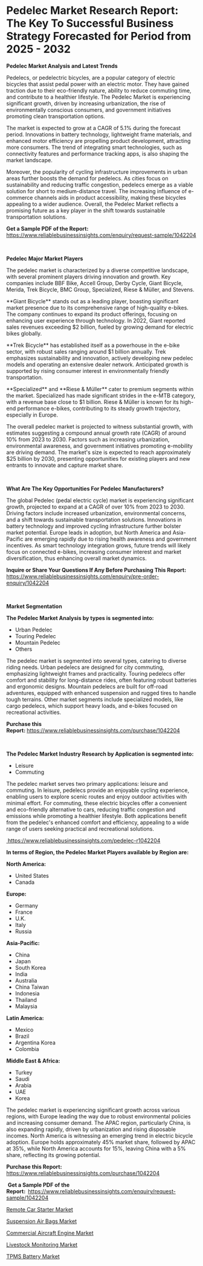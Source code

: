 <p><h1>Pedelec Market Research Report: The Key To Successful Business Strategy Forecasted for Period from 2025 - 2032</h1></p><p><strong>Pedelec Market Analysis and Latest Trends</strong></p>
<p><p>Pedelecs, or pedelectric bicycles, are a popular category of electric bicycles that assist pedal power with an electric motor. They have gained traction due to their eco-friendly nature, ability to reduce commuting time, and contribute to a healthier lifestyle. The Pedelec Market is experiencing significant growth, driven by increasing urbanization, the rise of environmentally conscious consumers, and government initiatives promoting clean transportation options.</p><p>The market is expected to grow at a CAGR of 5.1% during the forecast period. Innovations in battery technology, lightweight frame materials, and enhanced motor efficiency are propelling product development, attracting more consumers. The trend of integrating smart technologies, such as connectivity features and performance tracking apps, is also shaping the market landscape. </p><p>Moreover, the popularity of cycling infrastructure improvements in urban areas further boosts the demand for pedelecs. As cities focus on sustainability and reducing traffic congestion, pedelecs emerge as a viable solution for short to medium-distance travel. The increasing influence of e-commerce channels aids in product accessibility, making these bicycles appealing to a wider audience. Overall, the Pedelec Market reflects a promising future as a key player in the shift towards sustainable transportation solutions.</p></p>
<p><strong>Get a Sample PDF of the Report:&nbsp;</strong> <a href="https://www.reliablebusinessinsights.com/enquiry/request-sample/1042204?utm_campaign=2127&utm_medium=2&utm_source=Github&utm_content=ia&utm_term=06022025&utm_id=pedelec">https://www.reliablebusinessinsights.com/enquiry/request-sample/1042204</a></p>
<p>&nbsp;</p>
<p><strong>Pedelec Major Market Players</strong></p>
<p><p>The pedelec market is characterized by a diverse competitive landscape, with several prominent players driving innovation and growth. Key companies include BBF Bike, Accell Group, Derby Cycle, Giant Bicycle, Merida, Trek Bicycle, BMC Group, Specialized, Riese & Müller, and Stevens.</p><p>**Giant Bicycle** stands out as a leading player, boasting significant market presence due to its comprehensive range of high-quality e-bikes. The company continues to expand its product offerings, focusing on enhancing user experience through technology. In 2022, Giant reported sales revenues exceeding $2 billion, fueled by growing demand for electric bikes globally.</p><p>**Trek Bicycle** has established itself as a powerhouse in the e-bike sector, with robust sales ranging around $1 billion annually. Trek emphasizes sustainability and innovation, actively developing new pedelec models and operating an extensive dealer network. Anticipated growth is supported by rising consumer interest in environmentally friendly transportation.</p><p>**Specialized** and **Riese & Müller** cater to premium segments within the market. Specialized has made significant strides in the e-MTB category, with a revenue base close to $1 billion. Riese & Müller is known for its high-end performance e-bikes, contributing to its steady growth trajectory, especially in Europe.</p><p>The overall pedelec market is projected to witness substantial growth, with estimates suggesting a compound annual growth rate (CAGR) of around 10% from 2023 to 2030. Factors such as increasing urbanization, environmental awareness, and government initiatives promoting e-mobility are driving demand. The market's size is expected to reach approximately $25 billion by 2030, presenting opportunities for existing players and new entrants to innovate and capture market share.</p></p>
<p>&nbsp;</p>
<p><strong>What Are The Key Opportunities For Pedelec Manufacturers?</strong></p>
<p><p>The global Pedelec (pedal electric cycle) market is experiencing significant growth, projected to expand at a CAGR of over 10% from 2023 to 2030. Driving factors include increased urbanization, environmental concerns, and a shift towards sustainable transportation solutions. Innovations in battery technology and improved cycling infrastructure further bolster market potential. Europe leads in adoption, but North America and Asia-Pacific are emerging rapidly due to rising health awareness and government incentives. As smart technology integration grows, future trends will likely focus on connected e-bikes, increasing consumer interest and market diversification, thus enhancing overall market dynamics.</p></p>
<p><strong>Inquire or Share Your Questions If Any Before Purchasing This Report:</strong> <a href="https://www.reliablebusinessinsights.com/enquiry/pre-order-enquiry/1042204?utm_campaign=2127&utm_medium=2&utm_source=Github&utm_content=ia&utm_term=06022025&utm_id=pedelec">https://www.reliablebusinessinsights.com/enquiry/pre-order-enquiry/1042204</a></p>
<p>&nbsp;</p>
<p><strong>Market Segmentation</strong></p>
<p><strong>The Pedelec Market Analysis by types is segmented into:</strong></p>
<p><ul><li>Urban Pedelec</li><li>Touring Pedelec</li><li>Mountain Pedelec</li><li>Others</li></ul></p>
<p><p>The pedelec market is segmented into several types, catering to diverse riding needs. Urban pedelecs are designed for city commuting, emphasizing lightweight frames and practicality. Touring pedelecs offer comfort and stability for long-distance rides, often featuring robust batteries and ergonomic designs. Mountain pedelecs are built for off-road adventures, equipped with enhanced suspension and rugged tires to handle tough terrains. Other market segments include specialized models, like cargo pedelecs, which support heavy loads, and e-bikes focused on recreational activities.</p></p>
<p><strong>Purchase this Report:&nbsp;</strong><a href="https://www.reliablebusinessinsights.com/purchase/1042204?utm_campaign=2127&utm_medium=2&utm_source=Github&utm_content=ia&utm_term=06022025&utm_id=pedelec">https://www.reliablebusinessinsights.com/purchase/1042204</a></p>
<p>&nbsp;</p>
<p><strong>The Pedelec Market Industry Research by Application is segmented into:</strong></p>
<p><ul><li>Leisure</li><li>Commuting</li></ul></p>
<p><p>The pedelec market serves two primary applications: leisure and commuting. In leisure, pedelecs provide an enjoyable cycling experience, enabling users to explore scenic routes and enjoy outdoor activities with minimal effort. For commuting, these electric bicycles offer a convenient and eco-friendly alternative to cars, reducing traffic congestion and emissions while promoting a healthier lifestyle. Both applications benefit from the pedelec's enhanced comfort and efficiency, appealing to a wide range of users seeking practical and recreational solutions.</p></p>
<p><a href="https://www.reliablebusinessinsights.com/pedelec-r1042204?utm_campaign=2127&utm_medium=2&utm_source=Github&utm_content=ia&utm_term=06022025&utm_id=pedelec">&nbsp;https://www.reliablebusinessinsights.com/pedelec-r1042204</a></p>
<p><strong>In terms of Region, the Pedelec Market Players available by Region are:</strong></p>
<p>
    <p> <strong> North America: </strong>
        <ul>
            <li>United States</li>
            <li>Canada</li>
        </ul>
        </p> 
    <p> <strong> Europe: </strong>
        <ul>
            <li>Germany</li>
            <li>France</li>
            <li>U.K.</li>
            <li>Italy</li>
            <li>Russia</li>
        </ul>
        </p> 
    <p> <strong> Asia-Pacific: </strong>
        <ul>
            <li>China</li>
            <li>Japan</li>
            <li>South Korea</li>
            <li>India</li>
            <li>Australia</li>
            <li>China Taiwan</li>
            <li>Indonesia</li>
            <li>Thailand</li>
            <li>Malaysia</li>
        </ul>
        </p> 
    <p> <strong> Latin America: </strong>
        <ul>
            <li>Mexico</li>
            <li>Brazil</li>
            <li>Argentina Korea</li>
            <li>Colombia</li>
        </ul>
        </p> 
    <p> <strong> Middle East & Africa: </strong>
        <ul>
            <li>Turkey</li>
            <li>Saudi</li>
            <li>Arabia</li>
            <li>UAE</li>
            <li>Korea</li>
        </ul>
    </p>
    </p>
<p><p>The pedelec market is experiencing significant growth across various regions, with Europe leading the way due to robust environmental policies and increasing consumer demand. The APAC region, particularly China, is also expanding rapidly, driven by urbanization and rising disposable incomes. North America is witnessing an emerging trend in electric bicycle adoption. Europe holds approximately 45% market share, followed by APAC at 35%, while North America accounts for 15%, leaving China with a 5% share, reflecting its growing potential.</p></p>
<p><strong>Purchase this Report: </strong><a href="https://www.reliablebusinessinsights.com/purchase/1042204?utm_campaign=2127&utm_medium=2&utm_source=Github&utm_content=ia&utm_term=06022025&utm_id=pedelec">https://www.reliablebusinessinsights.com/purchase/1042204</a></p>
<p>&nbsp;<strong>Get a Sample PDF of the Report:&nbsp;&nbsp;</strong><a href="https://www.reliablebusinessinsights.com/enquiry/request-sample/1042204?utm_campaign=2127&utm_medium=2&utm_source=Github&utm_content=ia&utm_term=06022025&utm_id=pedelec">https://www.reliablebusinessinsights.com/enquiry/request-sample/1042204</a></p>
<p><strong></strong></p>
<p><p><a href="https://www.linkedin.com/pulse/remote-car-starter-market-trends-analysis-size-share-competitive-x19uf?utm_campaign=2127&utm_medium=2&utm_source=Github&utm_content=ia&utm_term=06022025&utm_id=pedelec">Remote Car Starter Market</a></p><p><a href="https://www.linkedin.com/pulse/market-size-scope-suspension-air-bags-forecasted-growth-1rjee?utm_campaign=2127&utm_medium=2&utm_source=Github&utm_content=ia&utm_term=06022025&utm_id=pedelec">Suspension Air Bags Market</a></p><p><a href="https://www.linkedin.com/pulse/consumer-behavior-shifts-commercial-aircraft-engine-market-demand-jok9f?utm_campaign=2127&utm_medium=2&utm_source=Github&utm_content=ia&utm_term=06022025&utm_id=pedelec">Commercial Aircraft Engine Market</a></p><p><a href="https://www.linkedin.com/pulse/livestock-monitoring-market-trend-shows-promising-future-projected-mdwbc?utm_campaign=2127&utm_medium=2&utm_source=Github&utm_content=ia&utm_term=06022025&utm_id=pedelec">Livestock Monitoring Market</a></p><p><a href="https://www.linkedin.com/pulse/tpms-battery-market-growth-projections-2025-2032-8-cagr-tubne?utm_campaign=2127&utm_medium=2&utm_source=Github&utm_content=ia&utm_term=06022025&utm_id=pedelec">TPMS Battery Market</a></p></p>